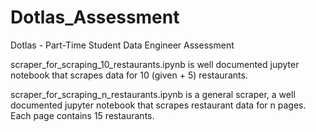 # Dotlas_Assessment
Dotlas - Part-Time Student Data Engineer Assessment

scraper_for_scraping_10_restaurants.ipynb is well documented jupyter notebook that scrapes data for 10 (given + 5) restaurants.

scraper_for_scraping_n_restaurants.ipynb is a general scraper, a well documented jupyter notebook that scrapes restaurant data for n pages. Each page contains 15 restaurants.

